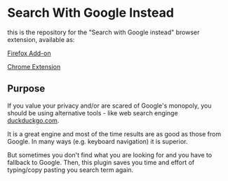 # Search With Google Instead

this is the repository for the "Search with Google instead" browser extension, available as:

[Firefox Add-on](https://addons.mozilla.org/en-US/firefox/addon/search-with-google-instead/)

[Chrome Extension](https://chrome.google.com/webstore/detail/search-with-google-instea/cdfkjclhhojbgnpidbejchhklnjbjfhh?hl=en-GB)

## Purpose

If you value your privacy and/or are scared of Google's monopoly,
you should be using alternative tools - like web search enginge
[duckduckgo.com](https://duckduckgo.com).

It is a great engine and most of the time results are as good as
those from Google. In many ways (e.g. keyboard navigation) it is
superior.

But sometimes you don't find what you are looking for and you have
to fallback to Google. Then, this plugin saves you time and effort
of typing/copy pasting you search term again.

